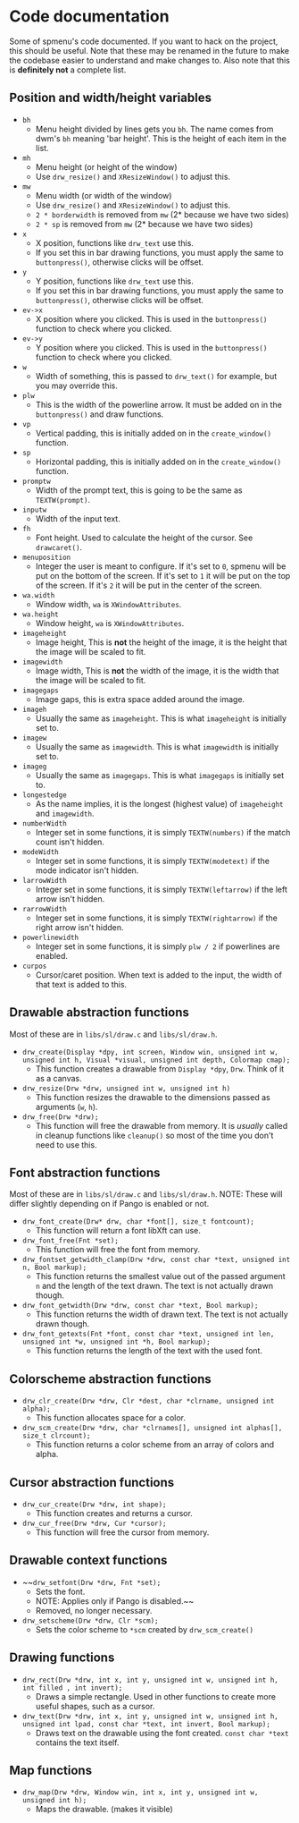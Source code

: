 # Code documentation

Some of spmenu's code documented. If you want to hack on the project, this
should be useful. Note that these may be renamed in the future to make the
codebase easier to understand and make changes to. Also note that this is
**definitely not** a complete list.

## Position and width/height variables

- `bh`
  - Menu height divided by lines gets you `bh`. The name comes from dwm's `bh`
  meaning 'bar height'. This is the height of each item in the list.
- `mh`
  - Menu height (or height of the window)
  - Use `drw_resize()` and `XResizeWindow()` to adjust this.
- `mw`
  - Menu width (or width of the window)
  - Use `drw_resize()` and `XResizeWindow()` to adjust this.
  - `2 * borderwidth` is removed from `mw` (2* because we have two sides)
  - `2 * sp` is removed from `mw` (2* because we have two sides)
- `x`
  - X position, functions like `drw_text` use this.
  - If you set this in bar drawing functions, you must apply the same
  to `buttonpress()`, otherwise clicks will be offset.
- `y`
  - Y position, functions like `drw_text` use this.
  - If you set this in bar drawing functions, you must apply the same
  to `buttonpress()`, otherwise clicks will be offset.
- `ev->x`
  - X position where you clicked. This is used in the `buttonpress()` function
  to check where you clicked.
- `ev->y`
  - Y position where you clicked. This is used in the `buttonpress()` function
  to check where you clicked.
- `w`
  - Width of something, this is passed to `drw_text()` for example, but you may
  override this.
- `plw`
  - This is the width of the powerline arrow. It must be added on in
  the `buttonpress()` and draw functions.
- `vp`
  - Vertical padding, this is initially added on in the `create_window()` function.
- `sp`
  - Horizontal padding, this is initially added on in the `create_window()` function.
- `promptw`
  - Width of the prompt text, this is going to be the same as `TEXTW(prompt)`.
- `inputw`
  - Width of the input text.
- `fh`
  - Font height. Used to calculate the height of the cursor. See `drawcaret()`.
- `menuposition`
  - Integer the user is meant to configure. If it's set to `0`, spmenu will be
  put on the bottom of the screen. If it's set to `1` it will be put on the
  top of the screen. If it's `2` it will be put in the center of the screen.
- `wa.width`
  - Window width, `wa` is `XWindowAttributes`.
- `wa.height`
  - Window height, `wa` is `XWindowAttributes`.
- `imageheight`
  - Image height, This is **not** the height of the image, it is the height
  that the image will be scaled to fit.
- `imagewidth`
  - Image width, This is **not** the width of the image, it is the width
  that the image will be scaled to fit.
- `imagegaps`
  - Image gaps, this is extra space added around the image.
- `imageh`
  - Usually the same as `imageheight`. This is what `imageheight` is initially
  set to.
- `imagew`
  - Usually the same as `imagewidth`. This is what `imagewidth` is initially
  set to.
- `imageg`
  - Usually the same as `imagegaps`. This is what `imagegaps` is initially set to.
- `longestedge`
  - As the name implies, it is the longest (highest value) of `imageheight` and `imagewidth`.
- `numberWidth`
  - Integer set in some functions, it is simply `TEXTW(numbers)` if the match
  count isn't hidden.
- `modeWidth`
  - Integer set in some functions, it is simply `TEXTW(modetext)` if the mode
  indicator isn't hidden.
- `larrowWidth`
  - Integer set in some functions, it is simply `TEXTW(leftarrow)` if the left
  arrow isn't hidden.
- `rarrowWidth`
  - Integer set in some functions, it is simply `TEXTW(rightarrow)` if the right
  arrow isn't hidden.
- `powerlinewidth`
  - Integer set in some functions, it is simply `plw / 2` if powerlines are enabled.
- `curpos`
  - Cursor/caret position. When text is added to the input, the width of that text
  is added to this.

## Drawable abstraction functions

Most of these are in `libs/sl/draw.c` and `libs/sl/draw.h`.

- `drw_create(Display *dpy, int screen, Window win, unsigned int w,
unsigned int h, Visual *visual, unsigned int depth, Colormap cmap);`
  - This function creates a drawable from `Display *dpy`, `Drw`. Think of
  it as a canvas.
- `drw_resize(Drw *drw, unsigned int w, unsigned int h)`
  - This function resizes the drawable to the dimensions passed as
  arguments (`w`, `h`).
- `drw_free(Drw *drw);`
  - This function will free the drawable from memory. It is *usually* called in
  cleanup functions like `cleanup()` so most of the time you don't need to use this.

## Font abstraction functions

Most of these are in `libs/sl/draw.c` and `libs/sl/draw.h`.
NOTE: These will differ slightly depending on if Pango is enabled or not.

- `drw_font_create(Drw* drw, char *font[], size_t fontcount);`
  - This function will return a font libXft can use.
- `drw_font_free(Fnt *set);`
  - This function will free the font from memory.
- `drw_fontset_getwidth_clamp(Drw *drw, const char *text, unsigned int n, Bool markup);`
  - This function returns the smallest value out of the passed argument `n`
  and the length of the text drawn. The text is not actually drawn though.
- `drw_font_getwidth(Drw *drw, const char *text, Bool markup);`
  - This function returns the width of drawn text. The text is not actually
  drawn though.
- `drw_font_getexts(Fnt *font, const char *text, unsigned int len, unsigned
  int *w, unsigned int *h, Bool markup);`
  - This function returns the length of the text with the used font.

## Colorscheme abstraction functions

- `drw_clr_create(Drw *drw, Clr *dest, char *clrname, unsigned int alpha);`
  - This function allocates space for a color.
- `drw_scm_create(Drw *drw, char *clrnames[], unsigned int alphas[],
size_t clrcount);`
  - This function returns a color scheme from an array of colors and alpha.

## Cursor abstraction functions

- `drw_cur_create(Drw *drw, int shape);`
  - This function creates and returns a cursor.
- `drw_cur_free(Drw *drw, Cur *cursor);`
  - This function will free the cursor from memory.

## Drawable context functions

- ~~`drw_setfont(Drw *drw, Fnt *set);`
  - Sets the font.
  - NOTE: Applies only if Pango is disabled.~~
  - Removed, no longer necessary.
- `drw_setscheme(Drw *drw, Clr *scm);`
  - Sets the color scheme to `*scm` created by `drw_scm_create()`

## Drawing functions

- `drw_rect(Drw *drw, int x, int y, unsigned int w, unsigned int h, int filled
, int invert);`
  - Draws a simple rectangle. Used in other functions to create more useful
  shapes, such as a cursor.
- `drw_text(Drw *drw, int x, int y, unsigned int w, unsigned int h, unsigned
int lpad, const char *text, int invert, Bool markup);`
  - Draws text on the drawable using the font created. `const char *text`
  contains the text itself.

## Map functions

- `drw_map(Drw *drw, Window win, int x, int y, unsigned int w, unsigned int h);`
  - Maps the drawable. (makes it visible)
